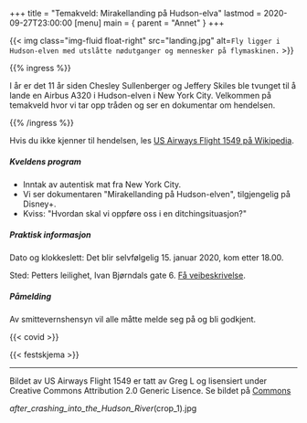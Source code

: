 +++
title = "Temakveld: Mirakellanding på Hudson-elva"
lastmod = 2020-09-27T23:00:00
[menu]
main = { parent = "Annet" }
+++

{{< img
    class="img-fluid float-right"
    src="landing.jpg"
    alt=`Fly ligger i Hudson-elven med utslåtte nødutganger og mennesker på flymaskinen.`
    >}}

{{% ingress %}}

I år er det 11 år siden Chesley Sullenberger og Jeffery Skiles ble tvunget til å lande en
Airbus A320 i Hudson-elven i New York City. Velkommen på temakveld hvor vi tar opp tråden og
ser en dokumentar om hendelsen.

{{% /ingress %}}

Hvis du ikke kjenner til hendelsen, les [US Airways Flight 1549 på
Wikipedia](https://no.wikipedia.org/wiki/US_Airways_Flight_1549).

##### Kveldens program

- Inntak av autentisk mat fra New York City.  
- Vi ser dokumentaren "Mirakellanding på Hudson-elven", tilgjengelig på Disney+.  
- Kviss: "Hvordan skal vi oppføre oss i en ditchingsituasjon?"  

##### Praktisk informasjon

Dato og klokkeslett: Det blir selvfølgelig 15. januar 2020, kom etter 18.00.

Sted: Petters leilighet, Ivan Bjørndals gate 6. [Få veibeskrivelse](../visitt/kartogkompass).

##### Påmelding

Av smittevernshensyn vil alle måtte melde seg på og bli godkjent.

{{< covid >}}

{{< festskjema >}}

---

Bildet av US Airways Flight 1549 er tatt av Greg L og lisensiert under Creative Commons Attribution
2.0 Generic Lisence. Se bildet på
[Commons][Commons]

[Commons]: https://commons.wikimedia.org/wiki/File:US_Airways_Flight_1549_(N106US)
_after_crashing_into_the_Hudson_River_(crop_1).jpg
